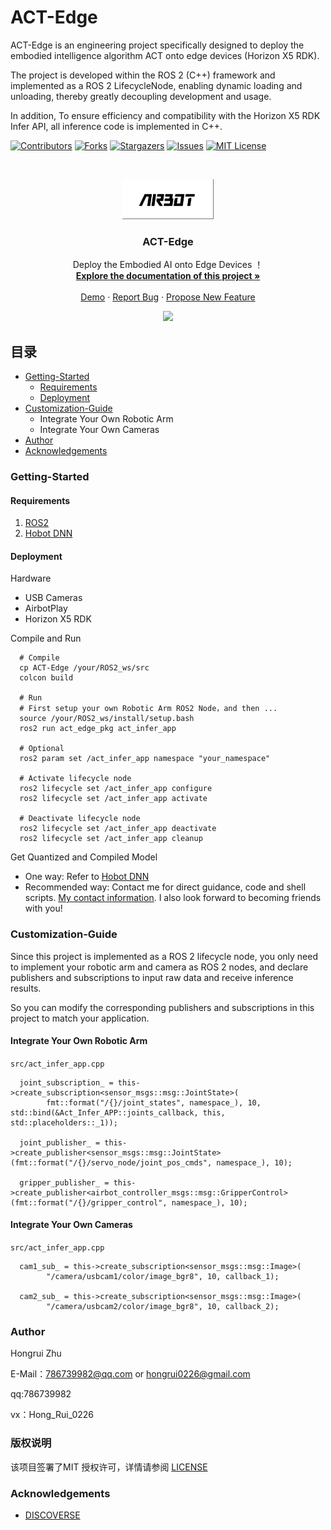 

# ACT-Edge

ACT-Edge is an engineering project specifically designed to deploy the embodied intelligence algorithm ACT onto edge devices (Horizon X5 RDK). 

The project is developed within the ROS 2 (C++) framework and implemented as a ROS 2 LifecycleNode, enabling dynamic loading and unloading, thereby greatly decoupling development and usage. 

In addition, To ensure efficiency and compatibility with the Horizon X5 RDK Infer API, all inference code is implemented in C++.

<!-- PROJECT SHIELDS -->

[![Contributors][contributors-shield]][contributors-url]
[![Forks][forks-shield]][forks-url]
[![Stargazers][stars-shield]][stars-url]
[![Issues][issues-shield]][issues-url]
[![MIT License][license-shield]][license-url]

<!-- PROJECT LOGO -->
<br />

<p align="center">
  <a href="https://github.com/786739982/ACT-Edge/">
    <img src="assets/logo.png" alt="Logo" width="146" height="64">
  </a>

  <h3 align="center">ACT-Edge</h3>
  <p align="center">
    Deploy the Embodied AI onto Edge Devices ！
    <br />
    <a href="https://github.com/786739982/ACT-Edge"><strong>Explore the documentation of this project »</strong></a>
    <br />
    <br />
    <a href="https://github.com/786739982/ACT-Edge">Demo</a>
    ·
    <a href="https://github.com/786739982/ACT-Edge/issues">Report Bug</a>
    ·
    <a href="https://github.com/786739982/ACT-Edge/issues">Propose New Feature</a>
  </p>

</p>

<p align="center">
<img src="assets/ACT-Edge.gif", width=""/>
</p>

## 目录

- [Getting-Started](#Getting-Started)
  - [Requirements](#Requirements)
  - [Deployment](#Deployment)
- [Customization-Guide](#Customization-Guide)
  - Integrate Your Own Robotic Arm
  - Integrate Your Own Cameras
- [Author](#Author)
- [Acknowledgements](#Acknowledgements)




### Getting-Started

#### Requirements

1. [ROS2](https://docs.ros.org/en/rolling/index.html)
2. [Hobot DNN](https://developer.d-robotics.cc/rdk_doc/04_toolchain_development)

#### Deployment

Hardware

* USB Cameras
* AirbotPlay
* Horizon X5 RDK

Compile and Run
```
  # Compile
  cp ACT-Edge /your/ROS2_ws/src
  colcon build

  # Run
  # First setup your own Robotic Arm ROS2 Node，and then ...
  source /your/ROS2_ws/install/setup.bash
  ros2 run act_edge_pkg act_infer_app

  # Optional
  ros2 param set /act_infer_app namespace "your_namespace"
  
  # Activate lifecycle node
  ros2 lifecycle set /act_infer_app configure
  ros2 lifecycle set /act_infer_app activate

  # Deactivate lifecycle node
  ros2 lifecycle set /act_infer_app deactivate
  ros2 lifecycle set /act_infer_app cleanup

```

Get Quantized and Compiled Model
* One way: Refer to [Hobot DNN](https://developer.d-robotics.cc/rdk_doc/04_toolchain_development)
* Recommended way: Contact me for direct guidance, code and shell scripts. [My contact information](#Author). I also look forward to becoming friends with you!




### Customization-Guide

Since this project is implemented as a ROS 2 lifecycle node, you only need to implement your robotic arm and camera as ROS 2 nodes, and declare publishers and subscriptions to input raw data and receive inference results. 

So you can modify the corresponding publishers and subscriptions in this project to match your application.

#### Integrate Your Own Robotic Arm
```src/act_infer_app.cpp```
```
  joint_subscription_ = this->create_subscription<sensor_msgs::msg::JointState>(
        fmt::format("/{}/joint_states", namespace_), 10, std::bind(&Act_Infer_APP::joints_callback, this, std::placeholders::_1));
    
  joint_publisher_ = this->create_publisher<sensor_msgs::msg::JointState>(fmt::format("/{}/servo_node/joint_pos_cmds", namespace_), 10);
  
  gripper_publisher_ = this->create_publisher<airbot_controller_msgs::msg::GripperControl>(fmt::format("/{}/gripper_control", namespace_), 10);
```

#### Integrate Your Own Cameras
```src/act_infer_app.cpp```
```
  cam1_sub_ = this->create_subscription<sensor_msgs::msg::Image>(
        "/camera/usbcam1/color/image_bgr8", 10, callback_1);

  cam2_sub_ = this->create_subscription<sensor_msgs::msg::Image>(
        "/camera/usbcam2/color/image_bgr8", 10, callback_2);
```




### Author

Hongrui Zhu 

E-Mail：786739982@qq.com or hongrui0226@gmail.com

qq:786739982

vx：Hong_Rui_0226



  
### 版权说明

该项目签署了MIT 授权许可，详情请参阅 [LICENSE](https://github.com/786739982/ACT-Edge/blob/master/LICENSE)





### Acknowledgements

- [DISCOVERSE](https://airbots.online/)




<!-- links -->
[contributors-shield]: https://img.shields.io/github/contributors/786739982/ACT-Edge.svg?style=flat-square
[contributors-url]: https://github.com/786739982/ACT-Edge/graphs/contributors
[forks-shield]: https://img.shields.io/github/forks/786739982/ACT-Edge.svg?style=flat-square
[forks-url]: https://github.com/786739982/ACT-Edge/network/members
[stars-shield]: https://img.shields.io/github/stars/786739982/ACT-Edge.svg?style=flat-square
[stars-url]: https://github.com/786739982/ACT-Edge/stargazers
[issues-shield]: https://img.shields.io/github/issues/786739982/ACT-Edge.svg?style=flat-square
[issues-url]: https://img.shields.io/github/issues/786739982/ACT-Edge.svg
[license-shield]: https://img.shields.io/github/license/786739982/ACT-Edge.svg?style=flat-square
[license-url]: https://github.com/786739982/ACT-Edge/blob/master/LICENSE.txt
[linkedin-shield]: https://img.shields.io/badge/-LinkedIn-black.svg?style=flat-square&logo=linkedin&colorB=555





